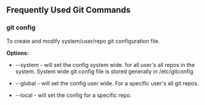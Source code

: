 ## Frequently Used Git Commands ##

### git config ###

To create and modify system/user/repo git configuration file.

**Options:**
* --system - will set the config system wide. for all user's
all repos in the system. System wide git config file is
stored generally in /etc/gitconfig

* --global - will set the config user wide. For a specific user's
all git repos.

* --local - will set the config for a specific repo.
